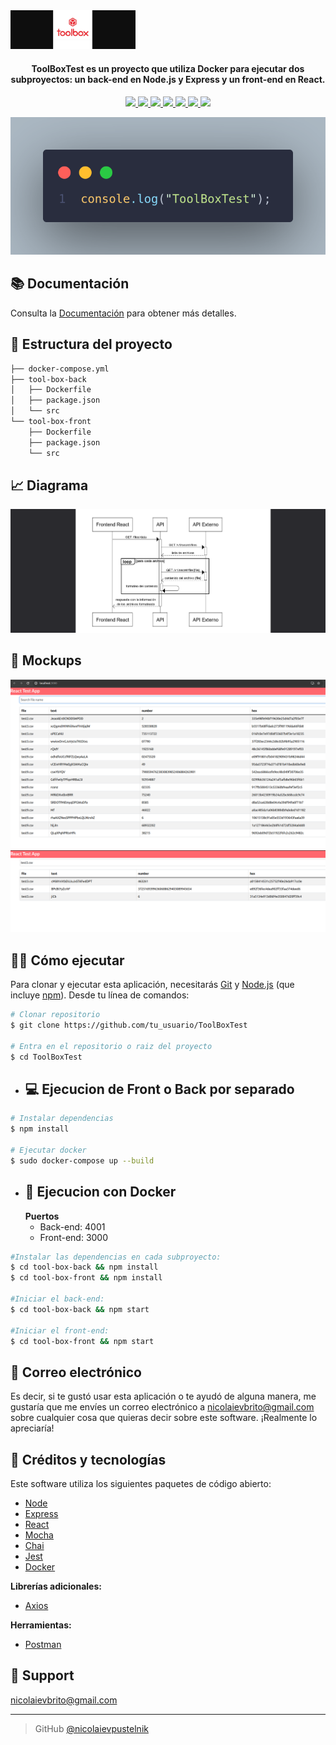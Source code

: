 # <h1 align="center">
  <br>
   <a href=""><img src="./public/img/toolbox.png" alt="" width="200"></a>
</h1>

<h4 align="center">ToolBoxTest es un proyecto que utiliza Docker para ejecutar dos subproyectos: un back-end en Node.js y Express y un front-end en React.</h4>

<p align="center">
  <a href="">
    <img src="https://img.shields.io/badge/node-14.17.4-green">
  </a>
  <a href="">
    <img src="https://img.shields.io/badge/express-4.17.1-green">
  </a>
  <a href="">
    <img src="https://img.shields.io/badge/react-17.0.2-blue">
  </a>
  <a href="">
    <img src="https://img.shields.io/badge/mocha-10.0.0-yellowgreen">
  </a>
  <a href="">
    <img src="https://img.shields.io/badge/chai-4.3.6-blue">
  </a>
  <a href="">
    <img src="https://img.shields.io/badge/jest-27.0.6-orange">
  </a>
  <a href="">
    <img src="https://img.shields.io/badge/docker-latest-blue">
  </a>
</p>

![screenshot](./public/img/code.png)

## 📚 Documentación
Consulta la [Documentación](https://tbxnet.applytojob.com/questionnaire/5fb6954bc1c6f/prospect_20240119170406_6ZKWUPJSILNUASL7/projob_20240119170406_KYYG56YA7TJO62YK) para obtener más detalles.

## 📄 Estructura del proyecto
```bash
├── docker-compose.yml
├── tool-box-back
│   ├── Dockerfile
│   ├── package.json
│   └── src
└── tool-box-front
    ├── Dockerfile
    ├── package.json
    └── src
```

## 📈 Diagrama
<img src="./public/img/diagram.png">

## 📱 Mockups
<img src="./public/img/test.png">
<img src="./public/img/test2.png">

## 🏃‍♂️ Cómo ejecutar

Para clonar y ejecutar esta aplicación, necesitarás [Git](https://git-scm.com) y [Node.js](https://nodejs.org/en/download/) (que incluye [npm](http://npmjs.com)). Desde tu línea de comandos:


```bash
# Clonar repositorio
$ git clone https://github.com/tu_usuario/ToolBoxTest

# Entra en el repositorio o raiz del proyecto
$ cd ToolBoxTest
```

* ## 💻 Ejecucion de Front o Back por separado 

```bash
# Instalar dependencias
$ npm install

# Ejecutar docker
$ sudo docker-compose up --build
```

* ## 🐳 Ejecucion con Docker
  **Puertos**
    - Back-end: 4001
    - Front-end: 3000

```bash
#Instalar las dependencias en cada subproyecto:
$ cd tool-box-back && npm install
$ cd tool-box-front && npm install

#Iniciar el back-end:
$ cd tool-box-back && npm start

#Iniciar el front-end:
$ cd tool-box-front && npm start
```

## 📩 Correo electrónico

Es decir, si te gustó usar esta aplicación o te ayudó de alguna manera, me gustaría que me envíes un correo electrónico a <nicolaievbrito@gmail.com> sobre cualquier cosa que quieras decir sobre este software. ¡Realmente lo apreciaría!

## 🙌 Créditos y tecnologías

Este software utiliza los siguientes paquetes de código abierto:


* [Node](https://nodejs.org/)
* [Express](https://expressjs.com/)
* [React](https://reactjs.org/)
* [Mocha](https://mochajs.org/)
* [Chai](https://www.chaijs.com/)
* [Jest](https://jestjs.io/)
* [Docker](https://www.docker.com/)

**Librerías adicionales:**

* [Axios](https://github.com/axios/axios)

**Herramientas:**

* [Postman](https://www.postman.com/)

## 🔧 Support
<nicolaievbrito@gmail.com>

---

> GitHub [@nicolaievpustelnik](https://github.com/nicolaievpustelnik) &nbsp;
